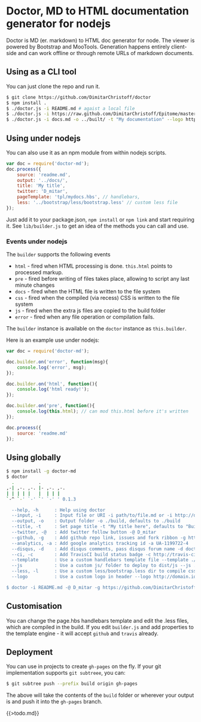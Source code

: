 Doctor, MD to HTML documentation generator for nodejs
=====================================================

Doctor is MD (er. markdown) to HTML doc generator for node. The viewer is powered by Bootstrap and MooTools. Generation
 happens entirely client-side and can work offline or through remote URLs of markdown documents.

## Using as a CLI tool

You can just clone the repo and run it.

```sh
$ git clone https://github.com/DimitarChristoff/doctor
$ npm install .
$ ./doctor.js -i README.md # agaist a local file
$ ./doctor.js -i https://raw.github.com/DimitarChristoff/Epitome/master/README.md -o ../www/webclient/src/docs/ # run against a remote file
$ ./doctor.js -i docs.md -o ../built/ -t "My documentation" --logo http://domain.io/img/logo.png # custom title and build loc
```

## Using under nodejs

You can also use it as an npm module from within nodejs scripts.

```javascript
var doc = require('doctor-md');
doc.process({
    source: 'readme.md',
    output: '../docs/',
    title: 'My title',
    twitter: 'D_mitar',
    pageTemplate: 'tpl/mydocs.hbs', // handlebars,
    less: '../bootstrap/less/bootstrap.less' // custom less file
});
```
Just add it to your package.json, `npm install` or `npm link` and start requiring it. See `lib/builder.js` to get an idea
of the methods you can call and use.

### Events under nodejs

The `builder` supports the following events

 - `html` - fired when HTML processing is done. `this.html` points to processed markup.
 - `pre` - fired before writing of files takes place, allowing to script any last minute changes
 - `docs` - fired when the HTML file is written to the file system
 - `css` - fired when the compiled (via recess) CSS is written to the file system
 - `js` - fired when the extra js files are copied to the build folder
 - `error` - fired when any file operation or compilation fails.

The `builder` instance is available on the `doctor` instance as `this.builder`.

Here is an example use under nodejs:
```javascript
var doc = require('doctor-md');

doc.builder.on('error', function(msg){
    console.log('error', msg);
});

doc.builder.on('html', function(){
    console.log('html ready!');
});

doc.builder.on('pre', function(){
    console.log(this.html); // can mod this.html before it's written
});

doc.process({
    source: 'readme.md'
});
```

## Using globally

```sh
$ npm install -g doctor-md
$ doctor
  .         .
,-| ,-. ,-. |- ,-. ,-.
| | | | |   |  | | |
`-^ `-' `-' `' `-' ' 0.1.3

  --help, -h      : Help using doctor
  --input, -i     : Input file or URI -i path/to/file.md or -i http://domain.com/file.md
  --output, -o    : Output folder -o ./build, defaults to ./build
  --title, -t     : Set page title -t "My title here", defaults to "Built by doctors"
  --twitter, -@   : Add twitter follow button -@ D_mitar
  --github, -g    : Add github repo link, issues and fork ribbon -g https://github.com/mootools/prime/
  --analytics, -a : Add google analytics tracking id -a UA-1199722-4
  --disqus, -d    : Add disqus comments, pass disqus forum name -d doctor-md
  --ci, -c        : Add TravisCI build status badge -c http://travis-ci.org/DimitarChristoff/Epitome
  --template      : Use a custom handlebars template file --template ./tpl/docs.hbs
  --js            : Use a custom js/ folder to deploy to dist/js --js ./lib/js
  --less, -l      : Use a custom less/bootstrap.less dir to compile css --l ./less/custom.less
  --logo          : Use a custom logo in header --logo http://domain.io/img/logo.png

$ doctor -i README.md -@ D_mitar -g https://github.com/DimitarChristoff/Epitome -t 'Epitome MVC Framework' -c http://travis-ci.org/DimitarChristoff/Epitome --logo https://github.com/DimitarChristoff/Epitome/raw/master/example/epitome-logo.png -a UA-1199722-4
```

## Customisation

You can change the page.hbs handlebars template and edit the .less files, which are compiled in the build. If you edit
`builder.js` and add properties to the template engine - it will accept `github` and `travis` already.

## Deployment

You can use in projects to create `gh-pages` on the fly. If your git implementation supports `git subtreee`, you can:

```sh
$ git subtree push --prefix build origin gh-pages
```

The above will take the contents of the `build` folder or wherever your output is and push it into the `gh-pages` branch.

{{>todo.md}}
